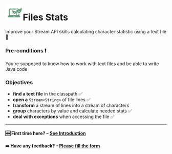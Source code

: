 # <img src="https://raw.githubusercontent.com/bobocode-projects/resources/master/image/logo_transparent_background.png" height=50/>Files Stats
Improve your Stream API skills calculating character statistic using a text file 💪

### Pre-conditions ❗
You're supposed to know how to work with text files and be able to write Java code

### Objectives

* **find a text file** in the classpath ✅
* **open a** `Stream<String>` of file lines ✅
* **transform** a stream of lines into a stream of characters
* **group** characters by value and calculate needed stats ✅
* **deal with exceptions** when accessing the file ✅

---

#### 🆕 First time here? – [See Introduction](https://github.com/bobocode-projects/java-fundamentals-course/tree/main/0-0-intro#introduction)
#### ➡️ Have any feedback? – [Please fill the form ](https://forms.gle/jhXEAzG4TB81S43CA)



